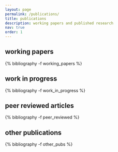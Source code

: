 ```yaml
---
layout: page
permalink: /publications/
title: publications
description: working papers and published research
nav: true
order: 1
---
```


<!-- _pages/publications.md -->
<div class="publications">

<h2  class="pubyear">working papers</h2>
{% bibliography -f working_papers %}

<h2  class="pubyear">work in progress</h2>
{% bibliography -f work_in_progress %}

<h2  class="pubyear">peer reviewed articles</h2>
{% bibliography -f peer_reviewed %}

<h2  class="pubyear">other publications</h2>
{% bibliography -f other_pubs %}

</div>

